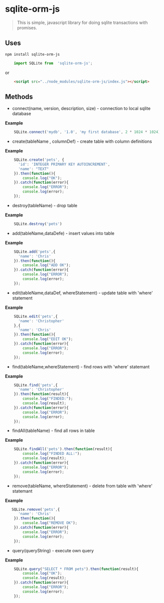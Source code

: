 # sqlite-orm-js
> This is simple, javascript library for doing sqlite transactions with promises.

## Uses
``` bash
npm install sqlite-orm-js
```

```javascript
    import SQLite from  'sqlite-orm-js';
```
or
```html
    <script src="../node_modules/sqlite-orm-js/index.js"></script>
```


 

## Methods
* connect(name, version, description, size) - connection to local sqlite database

**Example**
```javascript
    SQLite.connect('mydb', '1.0', 'my first database', 2 * 1024 * 1024);
```

* create(tableName , columnDef) - create table with column definitions

**Example**
```javascript
    SQLite.create('pets', {
      'id': 'INTEGER PRIMARY KEY AUTOINCREMENT',
      'name': "TEXT"
    }).then(function(){
        console.log("OK");
    }).catch(function(error){
        console.log("ERROR");
        console.log(error);
    });
```

* destroy(tableName) - drop table

**Example**
```javascript
    SQLite.destroy('pets')
```

* add(tableName,dataDefe) - insert values into table 

**Example**
```javascript
    SQLite.add('pets',{
      'name': 'Chris'
    }).then(function(){
        console.log("ADD OK");
    }).catch(function(error){
        console.log("ERROR");
        console.log(error);
    });
```

* edit(tableName,dataDef, whereStatement) - update table with 'where' statement

**Example**
```javascript
    SQLite.edit('pets',{
      'name': 'Christopher'
    },{
      'name': 'Chris'
    }).then(function(){
        console.log("EDIT OK");
    }).catch(function(error){
        console.log("ERROR");
        console.log(error);
    });
```

* find(tableName,whereStatement) - find rows with 'where' statemant 

**Example**
```javascript
    SQLite.find('pets',{
      'name': 'Christopher'
    }).then(function(result){
        console.log("FINDED:");
        console.log(result);
    }).catch(function(error){
        console.log("ERROR");
        console.log(error);
    });
```

* findAll(tableName) - find all rows in table 

**Example**
```javascript
    SQLite.findAll('pets').then(function(result){
        console.log("FINDED ALL:");
        console.log(result);
    }).catch(function(error){
        console.log("ERROR");
        console.log(error);
    });
```

* remove(tableName, whereStatement) - delete from table with 'where' statemant 

**Example**
```javascript
   SQLite.remove('pets',{
      'name': 'Chris'
    }).then(function(){
        console.log("REMOVE OK");
    }).catch(function(error){
        console.log("ERROR");
        console.log(error);
    });
```


* query(queryString) - execute own query

**Example**
```javascript
    SQLite.query("SELECT * FROM pets").then(function(result){
        console.log("OK");
        console.log(result);
    }).catch(function(error){
        console.log("ERROR");
        console.log(error);
    });
```

